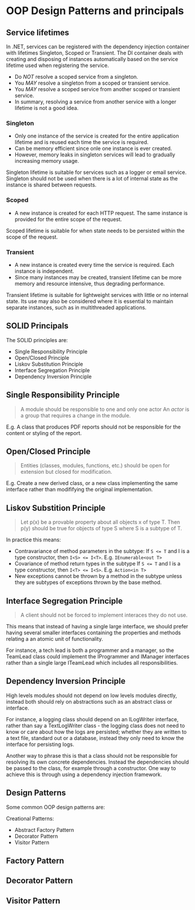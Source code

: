 # OOP Design Patterns and principals

## Service lifetimes

In .NET, services can be registered with the dependency injection container with lifetimes Singleton, Scoped or Transient. The DI container
deals with creating and disposing of instances automatically based on the service lifetime used when registering the service.

- Do *NOT* resolve a scoped service from a singleton.
- You *MAY* resolve a singleton from a scoped or transient service.
- You *MAY* resolve a scoped service from another scoped or transient service.
- In summary, resolving a service from another service with a longer lifetime is not a good idea.

### Singleton

- Only one instance of the service is created for the entire application lifetime and is reused each time the service is required.
- Can be memory efficient since onle one instance is ever created.
- However, memory leaks in singleton services will lead to gradually increasing memory usage.

Singleton lifetime is suitable for services such as a logger or email service. Singleton should not be used when there is a lot of internal
state as the instance is shared between requests.

### Scoped

- A new instance is created for each HTTP request. The same instance is provided for the entire scope of the request.

Scoped lifetime is suitable for when state needs to be persisted within the scope of the request.

### Transient

- A new instance is created every time the service is required. Each instance is independent.
- Since many instances may be created, transient lifetime can be more memory and resource intensive, thus degrading performance.

Transient lifetime is suitable for lightweight services with little or no internal state. Its use may also be considered where it is
essential to maintain separate instances, such as in multithreaded applications.

## SOLID Principals

The SOLID principles are:
- Single Responsibility Principle
- Open/Closed Principle
- Liskov Substitution Principle
- Interface Segregation Principle
- Dependency Inversion Principle


## Single Responsibility Principle
> A module should be responsible to one and only one actor
An _actor_ is a group that requires a change in the module.

E.g. A class that produces PDF reports should not be responsible for the content or styling of 
the report.


## Open/Closed Principle
> Entities (classes, modules, functions, etc.) should be open for extension but closed for modification.

E.g. Create a new derived class, or a new class implementing the same interface rather than 
modififying the original implementation.


## Liskov Substition Principle
> Let p(x) be a provable property about all objects x of type T. Then p(y) should be true for objects
> of type S where S is a subtype of T.

In practice this means:
- Contravariance of method parameters in the subtype:
  If `S <= T` and I is a type constructor, then `I<S> <= I<T>`.
  E.g. `IEnumerable<out T>`
- Covariance of method return types in the subtype
  If `S <= T` and I is a type constructor, then `I<T> <= I<S>`.
  E.g. `Action<in T>`
- New exceptions cannot be thrown by a method in the subtype unless they are subtypes of exceptions 
  thrown by the base method.

## Interface Segregation Principle

> A client should not be forced to implement interaces they do not use. 

This means that instead of having a single large interface, we should prefer having several smaller
interfaces containing the properties and methods relating a an atomic unit of functionality.

For instance, a tech lead is both a programmer and a manager, so the TeamLead class could implement 
the IProgrammer and IManager interfaces rather than a single large ITeamLead which includes all 
responsibilities.

## Dependency Inversion Principle

High levels modules should not depend on low levels modules directly, instead both should rely on 
abstractions such as an abstract class or interface.

For instance, a logging class should depend on an ILogWriter interface, rather than say a 
TextLogWriter class - the logging class does not need to know or care about how the logs are persisted; 
whether they are written to a text file, standard out or a database, instead they only need to know
the interface for persisting logs.

Another way to phrase this is that a class should not be responsible for resolving its own concrete
dependencies. Instead the dependencies should be passed to the class, for example through a constructor.
One way to achieve this is through using a dependency injection framework.


## Design Patterns

Some common OOP design patterns are:

Creational Patterns:
- Abstract Factory Pattern
- Decorator Pattern
- Visitor Pattern

## Factory Pattern

## Decorator Pattern

## Visitor Pattern


